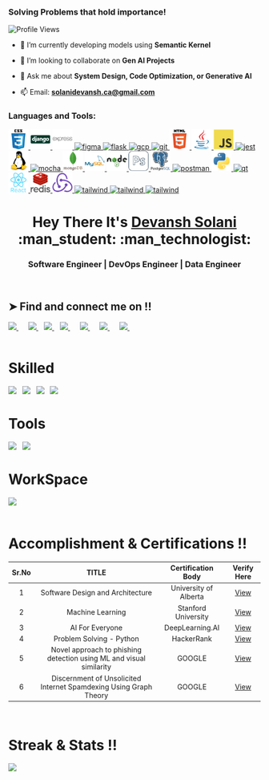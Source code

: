 ### Solving Problems that hold importance! 


![Profile Views](https://komarev.com/ghpvc/?username=yourusername)


- 🌱 I’m currently developing models using **Semantic Kernel**

- 👯 I’m looking to collaborate on **Gen AI Projects**

- 💬 Ask me about **System Design, Code Optimization, or Generative AI**

- 📫 Email: **solanidevansh.ca@gmail.com**

</p>

<h3 align="left">Languages and Tools:</h3>
<p align="left"><a href="https://www.w3schools.com/css/" target="_blank"> <img src="https://raw.githubusercontent.com/devicons/devicon/master/icons/css3/css3-original-wordmark.svg" alt="css3" width="40" height="40"/> </a> <a href="https://www.djangoproject.com/" target="_blank"> <img src="https://raw.githubusercontent.com/devicons/devicon/master/icons/django/django-original.svg" alt="django" width="40" height="40"/> </a> <a href="https://expressjs.com" target="_blank"> <img src="https://raw.githubusercontent.com/devicons/devicon/master/icons/express/express-original-wordmark.svg" alt="express" width="40" height="40"/> </a> <a href="https://www.figma.com/" target="_blank"> <img src="https://www.vectorlogo.zone/logos/figma/figma-icon.svg" alt="figma" width="40" height="40"/> </a> <a href="https://flask.palletsprojects.com/" target="_blank"> <img src="https://www.vectorlogo.zone/logos/pocoo_flask/pocoo_flask-icon.svg" alt="flask" width="40" height="40"/> </a> <a href="https://cloud.google.com" target="_blank"> <img src="https://www.vectorlogo.zone/logos/google_cloud/google_cloud-icon.svg" alt="gcp" width="40" height="40"/> </a> <a href="https://git-scm.com/" target="_blank"> <img src="https://www.vectorlogo.zone/logos/git-scm/git-scm-icon.svg" alt="git" width="40" height="40"/> </a> <a href="https://www.w3.org/html/" target="_blank"> <img src="https://raw.githubusercontent.com/devicons/devicon/master/icons/html5/html5-original-wordmark.svg" alt="html5" width="40" height="40"/> </a> <a href="https://www.java.com" target="_blank"> <img src="https://raw.githubusercontent.com/devicons/devicon/master/icons/java/java-original.svg" alt="java" width="40" height="40"/> </a> <a href="https://developer.mozilla.org/en-US/docs/Web/JavaScript" target="_blank"> <img src="https://raw.githubusercontent.com/devicons/devicon/master/icons/javascript/javascript-original.svg" alt="javascript" width="40" height="40"/> </a> <a href="https://jestjs.io" target="_blank"> <img src="https://www.vectorlogo.zone/logos/jestjsio/jestjsio-icon.svg" alt="jest" width="40" height="40"/> </a> <a href="https://www.linux.org/" target="_blank"> <img src="https://raw.githubusercontent.com/devicons/devicon/master/icons/linux/linux-original.svg" alt="linux" width="40" height="40"/> </a> <a href="https://mochajs.org" target="_blank"> <img src="https://www.vectorlogo.zone/logos/mochajs/mochajs-icon.svg" alt="mocha" width="40" height="40"/> </a> <a href="https://www.mongodb.com/" target="_blank"> <img src="https://raw.githubusercontent.com/devicons/devicon/master/icons/mongodb/mongodb-original-wordmark.svg" alt="mongodb" width="40" height="40"/> </a> <a href="https://www.mysql.com/" target="_blank"> <img src="https://raw.githubusercontent.com/devicons/devicon/master/icons/mysql/mysql-original-wordmark.svg" alt="mysql" width="40" height="40"/> </a> <a href="https://nodejs.org" target="_blank"> <img src="https://raw.githubusercontent.com/devicons/devicon/master/icons/nodejs/nodejs-original-wordmark.svg" alt="nodejs" width="40" height="40"/> </a> <a href="https://www.photoshop.com/en" target="_blank"> <img src="https://raw.githubusercontent.com/devicons/devicon/master/icons/photoshop/photoshop-line.svg" alt="photoshop" width="40" height="40"/> </a> <a href="https://www.postgresql.org" target="_blank"> <img src="https://raw.githubusercontent.com/devicons/devicon/master/icons/postgresql/postgresql-original-wordmark.svg" alt="postgresql" width="40" height="40"/> </a> <a href="https://postman.com" target="_blank"> <img src="https://www.vectorlogo.zone/logos/getpostman/getpostman-icon.svg" alt="postman" width="40" height="40"/> </a> <a href="https://www.python.org" target="_blank"> <img src="https://raw.githubusercontent.com/devicons/devicon/master/icons/python/python-original.svg" alt="python" width="40" height="40"/> </a> <a href="https://www.qt.io/" target="_blank"> <img src="https://upload.wikimedia.org/wikipedia/commons/0/0b/Qt_logo_2016.svg" alt="qt" width="40" height="40"/> </a> <a href="https://reactjs.org/" target="_blank"> <img src="https://raw.githubusercontent.com/devicons/devicon/master/icons/react/react-original-wordmark.svg" alt="react" width="40" height="40"/> </a> <a href="https://redis.io" target="_blank"> <img src="https://raw.githubusercontent.com/devicons/devicon/master/icons/redis/redis-original-wordmark.svg" alt="redis" width="40" height="40"/> </a> <a href="https://redux.js.org" target="_blank"> <img src="https://raw.githubusercontent.com/devicons/devicon/master/icons/redux/redux-original.svg" alt="redux" width="40" height="40"/> </a> <a href="https://tailwindcss.com/" target="_blank"> <img src="https://www.vectorlogo.zone/logos/tailwindcss/tailwindcss-icon.svg" alt="tailwind" width="40" height="40"/> </a><a href="https://www.trufflesuite.com/docs/truffle/overview" target="_blank"> <img src="https://www.trufflesuite.com/img/truffle-logomark.svg" alt="tailwind" width="40" height="40"/> </a> <a href="https://www.trufflesuite.com/docs/ganache/overview" target="_blank"> <img src="https://www.trufflesuite.com/img/ganache-logomark.svg" alt="tailwind" width="40" height="40"/> </a> </p>


<h1 align="center">Hey There It's <a href="https://github.com/devanshsolani">Devansh Solani</a> :man_student: :man_technologist:</h1>
<h3 align="center">Software Engineer | DevOps Engineer | Data Engineer </h3>
<!-- 
<h3 align="center">Developer :desktop_computer: :computer_mouse:</h3> 
-->
<br>
<!--
## ➤ Impact
<p align="left"> <img width="121px" src="https://komarev.com/ghpvc/?username=yashchitroda&label=Profile%20views&color=0000A3&style=box"/> </p><br>
-->

## ➤ Find and connect me on !!
<div align="left">
<a href="https://www.linkedin.com/in/devanshsolani/">
  <img  width="32px" src="https://cdn4.iconfinder.com/data/icons/social-messaging-ui-color-shapes-2-free/128/social-linkedin-circle-512.png" />
</a> &nbsp;&nbsp;&nbsp;&nbsp;
  
<a href="https://github.com/devanshsolani">
  <img width="35px" src="https://cdn3.iconfinder.com/data/icons/popular-services-brands/512/github-512.png" />
</a>&nbsp;&nbsp;
    <a href="https://gitlab.com/devanshsolani">
  <img width="40px" src="https://about.gitlab.com/images/press/logo/png/gitlab-icon-rgb.png" />
</a>&nbsp;&nbsp;

<a href="https://scholar.google.ca/citations?hl=en&user=CfGwdAUAAAAJ">
  <img   width="32px" src="https://upload.wikimedia.org/wikipedia/commons/c/c7/Google_Scholar_logo.svg" />
</a>&nbsp;&nbsp;&nbsp;&nbsp;

<a href="https://www.researchgate.net/profile/Devansh-Solani">
  <img   width="25px" src="https://help.researchgate.net/hc/article_attachments/17826265674769" />
</a>&nbsp;&nbsp;&nbsp;&nbsp;

<a href="https://leetcode.com/u/devanshsolani/">
  <img   width="25px" src="https://upload.wikimedia.org/wikipedia/commons/8/8e/LeetCode_Logo_1.png" />
</a>&nbsp;&nbsp;&nbsp;&nbsp;

<a href="https://x.com/solanidevansh">
  <img  width="30px" src="https://www.freepnglogos.com/uploads/twitter-logo-png/twitter-logo-vector-png-clipart-1.png" />
</a>&nbsp;&nbsp;&nbsp;&nbsp;
  
</div>


<br/>

<h1>Skilled</h1>
<div align="left">
  <a href=""><img src="https://img.shields.io/badge/MDM-ED8B00?style=for-the-badge&logo=java&logoColor=white"></img></a> &nbsp;
  <a href=""><img src="https://img.shields.io/badge/DLP-blue?style=for-the-badge&logo=java&logoColor=white"></img></a> &nbsp;
  <a href=""><img src="https://img.shields.io/badge/Mac Specalist-green?style=for-the-badge&logo=java&logoColor=white"></img></a> &nbsp;
  <a href=""><img src="https://img.shields.io/badge/Google Workspace Admin-red?style=for-the-badge&logo=java&logoColor=white"></img></a> &nbsp;
  <!--
<a href="https://www.programiz.com/c-programming/c-keywords-identifier"><img src="https://img.shields.io/badge/C-00599C?style=for-the-badge&logo=c&logoColor=white"></img></a>
<a href="https://www.programiz.com/cpp-programming"><img src="https://img.shields.io/badge/C%2B%2B-00599C?style=for-the-badge&logo=c%2B%2B&logoColor=white"></img></a>
<a href="https://developer.apple.com/swift/"><img src="https://img.shields.io/badge/Swift-FA7343?style=for-the-badge&logo=swift&logoColor=white"></img></a>
<a href="https://www.python.org"><img src="https://img.shields.io/badge/Python-FFD43B?style=for-the-badge&logo=python&logoColor=darkgreen"></img></a>
<a href="https://www.javascript.com"><img src="https://img.shields.io/badge/JavaScript-F7DF1E?style=for-the-badge&logo=javascript&logoColor=black"></img></a>
<a href="https://jquery.com"><img src="https://img.shields.io/badge/jQuery-0769AD?style=for-the-badge&logo=jquery&logoColor=white"></img></a>
<a href="https://www.w3schools.com/html/"><img src="https://img.shields.io/badge/HTML5-E34F26?style=for-the-badge&logo=html5&logoColor=white"></img></a>
<a href="https://www.w3schools.com/css/"><img src="https://img.shields.io/badge/CSS3-1572B6?style=for-the-badge&logo=css3&logoColor=white"></img></a>
<a href="https://getbootstrap.com"><img src="https://img.shields.io/badge/Bootstrap-563D7C?style=for-the-badge&logo=bootstrap&logoColor=white"></img></a>
  -->
</div>

<h1>Tools</h1>
<div align="left">
<!--
<a href="https://www.sublimetext.com/download"><img src="https://img.shields.io/badge/sublime_text-%23575757.svg?&style=for-the-badge&logo=sublime-text&logoColor=important"></img></a>
<a href="https://code.visualstudio.com/download"><img src="https://img.shields.io/badge/Visual_Studio_Code-0078D4?style=for-the-badge&logo=visual%20studio%20code&logoColor=white"></img></a> 
-->
<a href="https://www.apple.com/safari/"><img src="https://img.shields.io/badge/Safari-FF1B2D?style=for-the-badge&logo=Safari&logoColor=white"></img></a> &nbsp;
<a href="https://github.com"><img src="https://img.shields.io/badge/GitHub-100000?style=for-the-badge&logo=github&logoColor=white" height="30"></img></a> &nbsp;
</div>

<h1>WorkSpace</h1>
<div align="left">
<a href="https://www.apple.com/macbook-air/"><img src="https://img.shields.io/badge/Apple-MacBook_Air-999999?style=for-the-badge&logo=apple&logoColor=white"></img></a>
</div>
<br/>
<h1>Accomplishment & Certifications !!</h1>
 
|        Sr.No  |         TITLE | Certification Body | Verify Here          |
| :-------------: | :-------------: | :-------------: | :-------------: | 
|   1  | Software Design and Architecture |    University of Alberta |  <a href="https://coursera.org/share/0639d856c078001b84300c4a559d0d15">View</a>  |
|   2  | Machine Learning |    Stanford University |  <a href="https://coursera.org/share/b3e4ec34dd03e0817808d027757b2206">View</a>  |
|   3  | AI For Everyone  | DeepLearning.AI |  <a href="https://www.coursera.org/account/accomplishments/certificate/YPWT8V9XTKEB">View</a>  |
|   4  | Problem Solving - Python  | HackerRank | <a href="https://drive.google.com/file/d/1W53Blg7iSCQYPACAijI9_nijAzV3vdYq/view?usp=sharing">View</a>  |
|   5  | Novel approach to phishing detection using ML and visual similarity  | GOOGLE | <a href="https://drive.google.com/file/d/1ZjgiXr3WsioQ_F9Ao3qYU_Aj2t9BUWl9/view?usp=sharing">View</a>  |
|   6  | Discernment of Unsolicited Internet Spamdexing Using Graph Theory  | GOOGLE | <a href="https://drive.google.com/file/d/1KbNhWwcXkDVq3oPUuvtBLYtnkUzK_KUa/view?usp=sharing">View</a>  |


<br/>


<h1>Streak & Stats !!</h1>
<div>
<img src="http://github-readme-streak-stats.herokuapp.com/?user=devanshsolani&theme=blue-green&hide_border=true%22%20width=%22350%22> &nbsp; &nbsp; &nbsp; &nbsp; &nbsp;
<img src="https://github-readme-stats.vercel.app/api?username=devanshsolani&count_private=true&show_icons=true&theme=blue-green&hide_border=true" width="350">
</div>
 
<!-- <a href="https://stackoverflow.com/users/13858444/devanshsolani" target="_blank">
<img alt="Stack overflow"
src="https://stackoverflow-badge.vercel.app/?userID=13858444 "width="255"  />
</a> -->
